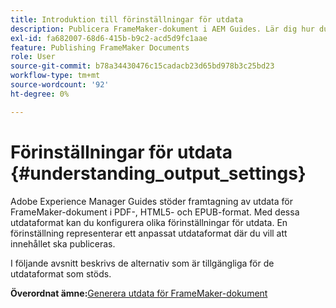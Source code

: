 ```yaml
---
title: Introduktion till förinställningar för utdata
description: Publicera FrameMaker-dokument i AEM Guides. Lär dig hur du genererar utdata för FrameMaker-dokument i PDF-, HTML5- och EPUB-format.
exl-id: fa682007-68d6-415b-b9c2-acd5d9fc1aae
feature: Publishing FrameMaker Documents
role: User
source-git-commit: b78a34430476c15cadacb23d65bd978b3c25bd23
workflow-type: tm+mt
source-wordcount: '92'
ht-degree: 0%

---
```


# Förinställningar för utdata {#understanding_output_settings}

Adobe Experience Manager Guides stöder framtagning av utdata för FrameMaker-dokument i PDF-, HTML5- och EPUB-format. Med dessa utdataformat kan du konfigurera olika förinställningar för utdata. En förinställning representerar ett anpassat utdataformat där du vill att innehållet ska publiceras.

I följande avsnitt beskrivs de alternativ som är tillgängliga för de utdataformat som stöds.

**Överordnat ämne:**&#x200B;[ Generera utdata för FrameMaker-dokument](fm-output-generatation.md)
